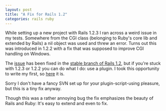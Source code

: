 ```yaml
---
layout: post
title: "A Fix for Rails 1.2"
categories: rails ruby
---
```

While setting up a new project with Rails 1.2.3 I ran across a weird issue in my tests. Somewhere from the CGI class (belonging to Ruby's core lib and extended by Rails) a nil object was used and threw an error. Turns out this was introduced in 1.2.2 with a fix that was supposed to improve CGI handling on Windows.

The <a href="http://dev.rubyonrails.org/ticket/7581">issue</a> has been fixed in the <a href="http://dev.rubyonrails.org/changeset/6448">stable branch of Rails 1.2</a>, but if you're stuck with 1.2.3 or 1.2.2 you can do what I do: use a plugin. I took this opportunity to write my first, so <a href="/files/rails12x_cgi_fix.zip">here</a> it is.

Sorry I don't have a fancy SVN set up for your plugin-script-using pleasure, but this is a tiny fix anyway.

Though this was a rather annoying bug the fix emphasizes the beauty of Rails and Ruby: It's easy to extend and even to fix.